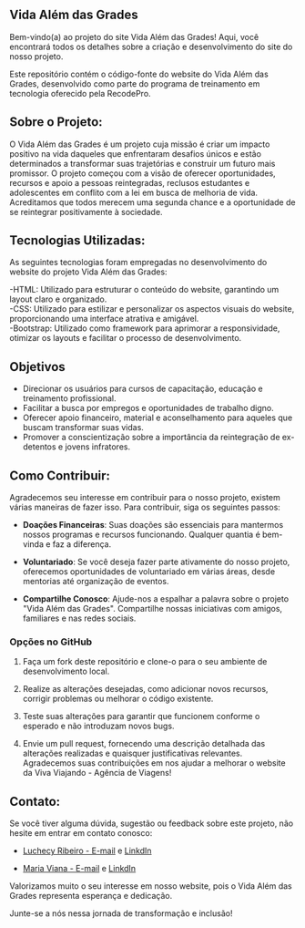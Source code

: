 ## **Vida Além das Grades**

   Bem-vindo(a) ao projeto do site Vida Além das Grades! Aqui, você encontrará todos os detalhes sobre a criação e desenvolvimento do site do nosso projeto.
   
   Este repositório contém o código-fonte do website do Vida Além das Grades, desenvolvido como parte do programa de treinamento em tecnologia oferecido pela RecodePro.

## **Sobre o Projeto:**  

   O Vida Além das Grades é um projeto cuja missão é criar um impacto positivo na vida daqueles que enfrentaram desafios únicos e estão determinados a transformar suas trajetórias e construir um futuro mais promissor. O projeto começou com a visão de oferecer oportunidades, recursos e apoio a pessoas reintegradas, reclusos estudantes e adolescentes em conflito com a lei em busca de melhoria de vida. Acreditamos que todos merecem uma segunda chance e a oportunidade de se reintegrar positivamente à sociedade.

## **Tecnologias Utilizadas:**  
   As seguintes tecnologias foram empregadas no desenvolvimento do website do projeto Vida Além das Grades:

-HTML: Utilizado para estruturar o conteúdo do website, garantindo um layout claro e organizado.  
-CSS: Utilizado para estilizar e personalizar os aspectos visuais do website, proporcionando uma interface atrativa e amigável.  
-Bootstrap: Utilizado como framework para aprimorar a responsividade, otimizar os layouts e facilitar o processo de desenvolvimento.

## Objetivos

- Direcionar os usuários para cursos de capacitação, educação e treinamento profissional.
- Facilitar a busca por empregos e oportunidades de trabalho digno.
- Oferecer apoio financeiro, material e aconselhamento para aqueles que buscam transformar suas vidas.
- Promover a conscientização sobre a importância da reintegração de ex-detentos e jovens infratores.

## Como Contribuir: 

   Agradecemos seu interesse em contribuir para o nosso projeto, existem várias maneiras de fazer isso. Para contribuir, siga os seguintes passos:

- **Doações Financeiras**: Suas doações são essenciais para mantermos nossos programas e recursos funcionando. Qualquer quantia é bem-vinda e faz a diferença.

- **Voluntariado**: Se você deseja fazer parte ativamente do nosso projeto, oferecemos oportunidades de voluntariado em várias áreas, desde mentorias até organização de eventos.

- **Compartilhe Conosco**: Ajude-nos a espalhar a palavra sobre o projeto "Vida Além das Grades". Compartilhe nossas iniciativas com amigos, familiares e nas redes sociais.

### Opções no GitHub

1. Faça um fork deste repositório e clone-o para o seu ambiente de desenvolvimento local.

2. Realize as alterações desejadas, como adicionar novos recursos, corrigir problemas ou melhorar o código existente.

3. Teste suas alterações para garantir que funcionem conforme o esperado e não introduzam novos bugs.

4. Envie um pull request, fornecendo uma descrição detalhada das alterações realizadas e quaisquer justificativas relevantes.
   Agradecemos suas contribuições em nos ajudar a melhorar o website da Viva Viajando - Agência de Viagens!

## Contato:  

   Se você tiver alguma dúvida, sugestão ou feedback sobre este projeto, não hesite em entrar em contato conosco:  

- [Luchecy Ribeiro - E-mail](luchecyribeiro@outlook.com)  e [LinkdIn](https://www.linkedin.com/in/luchecyribeiro/)

- [Maria Viana - E-mail](mariaviana05091997@gmail.com) e [LinkdIn](https://www.linkedin.com/in/maria-viana-688166230/)
   
Valorizamos muito o seu interesse em nosso website, pois o Vida Além das Grades representa esperança e dedicação.

Junte-se a nós nessa jornada de transformação e inclusão!
